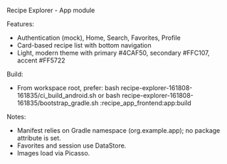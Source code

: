 Recipe Explorer - App module

Features:
- Authentication (mock), Home, Search, Favorites, Profile
- Card-based recipe list with bottom navigation
- Light, modern theme with primary #4CAF50, secondary #FFC107, accent #FF5722

Build:
- From workspace root, prefer:
  bash recipe-explorer-161808-161835/ci_build_android.sh
  or
  bash recipe-explorer-161808-161835/bootstrap_gradle.sh :recipe_app_frontend:app:build

Notes:
- Manifest relies on Gradle namespace (org.example.app); no package attribute is set.
- Favorites and session use DataStore.
- Images load via Picasso.
